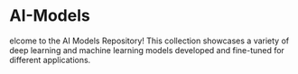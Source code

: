 # AI-Models
elcome to the AI Models Repository! This collection showcases a variety of deep learning and machine learning models developed and fine-tuned for different applications.
